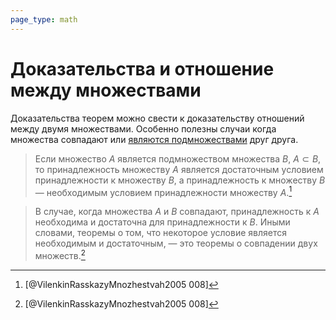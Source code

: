 ```yaml
---
page_type: math
---
```


# Доказательства и отношение между множествами

Доказательства теорем можно свести к доказательству отношений между двумя множествами. Особенно полезны случаи когда множества совпадают или [являются подмножествами]([[20221101234235]]) друг друга.

> Если множество $A$ является подмножеством множества $B$, $A \subset B$, то принадлежность множеству $A$ является достаточным условием принадлежности к множеству $B$, а принадлежность к множеству $B$ — необходимым условием принадлежности множеству $A$.[^1]

> В случае, когда множества $A$ и $B$ совпадают, принадлежность к $A$ необходима и достаточна для принадлежности к $B$. Иными словами, теоремы о том, что некоторое условие является необходимым и достаточным, — это теоремы о совпадении двух множеств.[^1]

[^1]: [@VilenkinRasskazyMnozhestvah2005 008]
